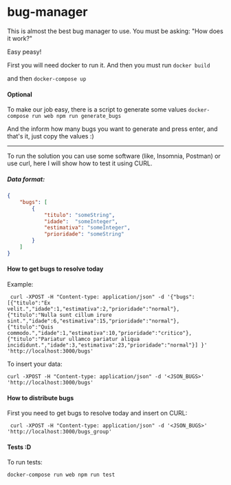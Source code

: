 # bug-manager

This is almost the best bug manager to use.
You must be asking:
"How does it work?"

Easy peasy!

First you will need docker to run it. 
And then you must run
``` docker build ```

and then
``` docker-compose up ```

#### Optional 
To make our job easy, there is a script to generate some values
``` docker-compose run web npm run generate_bugs ```

And the inform how many bugs you want to generate and press enter, and that's it, just copy the values :)

------------------------------------------

To run the solution you can use some software (like, Insomnia, Postman) or use curl, here I will show how to test it using CURL.

##### Data format:

~~~json
{
    "bugs": [
        { 
            "titulo": "someString",
            "idade":  "someInteger",
            "estimativa": "someInteger",
            "prioridade": "someString"
        }
    ]
}
~~~

#### How to get bugs to resolve today

Example:
~~~CURL
 curl -XPOST -H "Content-type: application/json" -d '{"bugs":  [{"titulo":"Ex velit.","idade":1,"estimativa":2,"prioridade":"normal"},{"titulo":"Nulla sunt cillum irure sint.","idade":6,"estimativa":15,"prioridade":"normal"},{"titulo":"Quis commodo.","idade":1,"estimativa":10,"prioridade":"critico"},{"titulo":"Pariatur ullamco pariatur aliqua incididunt.","idade":3,"estimativa":23,"prioridade":"normal"}] }' 'http://localhost:3000/bugs'
~~~

To insert your data:

~~~CURL
curl -XPOST -H "Content-type: application/json" -d '<JSON_BUGS>' 'http://localhost:3000/bugs'
~~~

#### How to distribute bugs
First you need to get bugs to resolve today and insert on CURL:

~~~CURL
 curl -XPOST -H "Content-type: application/json" -d '<JSON_BUGS>' 'http://localhost:3000/bugs_group'
 ~~~


#### Tests :D 

 To run tests:

 ``` docker-compose run web npm run test ```